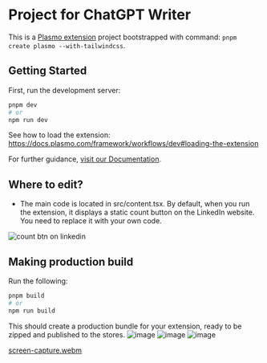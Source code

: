 # Project for ChatGPT Writer 

This is a [Plasmo extension](https://docs.plasmo.com/) project bootstrapped with command: `pnpm create plasmo --with-tailwindcss`.

## Getting Started

First, run the development server:

```bash
pnpm dev
# or
npm run dev
```

See how to load the extension: https://docs.plasmo.com/framework/workflows/dev#loading-the-extension

For further guidance, [visit our Documentation](https://docs.plasmo.com/).

## Where to edit?

- The main code is located in src/content.tsx. By default, when you run the extension, it displays a static count button on the LinkedIn website. You need to replace it with your own code.

![count btn on linkedin](count_btn_on_linkedin.png)

## Making production build

Run the following:

```bash
pnpm build
# or
npm run build
```

This should create a production bundle for your extension, ready to be zipped and published to the stores.
![image](https://github.com/sweekruth17/chrome-extension-template/assets/55882537/408d41ea-40a7-4922-9348-63fc6d7e8241)
![image](https://github.com/sweekruth17/chrome-extension-template/assets/55882537/fc5832a4-9659-45d5-87f5-7dbbbe07070c)
![image](https://github.com/sweekruth17/chrome-extension-template/assets/55882537/2e02dac3-3d6c-4f38-be53-456d29d44763)


[screen-capture.webm](https://github.com/sweekruth17/project-plugin/assets/55882537/28e74f15-327e-4978-8b85-283be9c56012)

